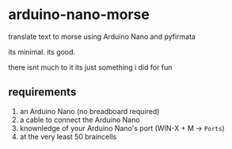 # arduino-nano-morse
translate text to morse using Arduino Nano and pyfirmata

its minimal. its good.

there isnt much to it its just something i did for fun

## requirements
1. an Arduino Nano (no breadboard required)
2. a cable to connect the Arduino Nano
4. knownledge of your Arduino Nano's port (WIN-X + M -> `Ports`)
5. at the very least 50 braincells
